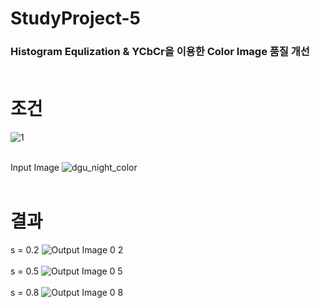 # StudyProject-5
### Histogram Equlization &amp; YCbCr을 이용한 Color Image 품질 개선<br/><br/>

# 조건
![1](https://user-images.githubusercontent.com/76520025/116525224-44e0fb80-a913-11eb-9e70-e9df24f1d89f.JPG)<br/><br/>

Input Image
![dgu_night_color](https://user-images.githubusercontent.com/76520025/116525204-3e528400-a913-11eb-8e47-25a38a527e7a.png)<br/><br/>

# 결과
s = 0.2
![Output Image 0 2](https://user-images.githubusercontent.com/76520025/116525208-401c4780-a913-11eb-9dcb-e14ae760defa.png)<br/><br/>
s = 0.5
![Output Image 0 5](https://user-images.githubusercontent.com/76520025/116525210-40b4de00-a913-11eb-96b7-ea82584f95a6.png)<br/><br/>
s = 0.8
![Output Image 0 8](https://user-images.githubusercontent.com/76520025/116525219-43afce80-a913-11eb-8256-87d3ed05674b.png)<br/><br/>
